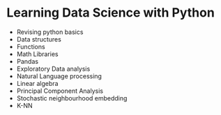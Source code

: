 # Learning Data Science with Python

- Revising python basics
- Data structures
- Functions
- Math Libraries
- Pandas
- Exploratory Data analysis
- Natural Language processing
- Linear algebra
- Principal Component Analysis
- Stochastic neighbourhood embedding
- K-NN